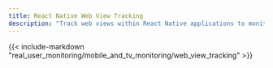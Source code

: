 ```yaml
---
title: React Native Web View Tracking
description: "Track web views within React Native applications to monitor performance and user interactions between native and web content."
---
```


{{< include-markdown "real_user_monitoring/mobile_and_tv_monitoring/web_view_tracking" >}}